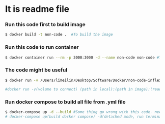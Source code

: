 # It is readme file

### Run this code first to build image
```bash
$ docker build -t non-code .  #To build the image
```

### Run this code to run container
```bash
$ docker container run --rm -p 3000:3000 -d --name non-code non-code #To run the image as a container
```

### The code might be useful
```bash
$ docker run -v /Users/limeilin/Desktop/Software/Docker/non-code-inflexdb:/app:ro -p 3000:3000 -d --name non-code non-code #Some thing go wrong with this code. needs fix.

#docker run -v(volume to connect) (path in local):(path in image):(read only) -p(port) (port read from localhost):(port output from docker container) -d(detached mode) --name(name configue) (name to the container) (name to the image which container is built from)
```

### Run docker compose to build all file from .yml file
```bash
$ docker-compose up -d --build #Some thing go wrong with this code. needs fix.
# docker-compose up(build docker compose) -d(detached mode, run terminal on other place ) --build(forces to rebuild the file)
```